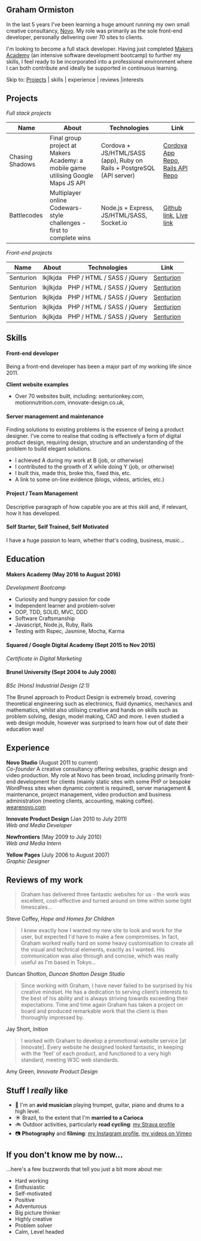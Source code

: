 ## Graham Ormiston

In the last 5 years I've been learning a huge amount running my own small creative consultancy, [Novo](http://wearenovo.com). My role was primarily as the sole front-end developer, personally delivering over 70 sites to clients.

I'm looking to become a full stack developer. Having just completed [Makers Academy](http://www.makersacademy.com/) (an intensive software development bootcamp) to further my skills, I feel ready to be incorporated into a professional environment where I can both contribute and ideally be supported in continuous learning.

Skip to: [Projects](#projects) | skills | experience | reviews |interests

## Projects

*Full stack projects*

| Name        | About   | Technologies | Link  |
| ----------- | ------- | ------------ | ----- |
| Chasing Shadows      | Final group project at Makers Academy: a mobile game utilising Google Maps JS API | Cordova + JS/HTML/SASS (app), Ruby on Rails + PostgreSQL (API server) | [Cordova App Repo](http://#), [Rails API Repo](http://#) |
| Battlecodes | Multiplayer online Codewars-style challenges - first to complete wins | Node.js + Express, JS/HTML/SASS, Socket.io | [Github link](http://#), [Live link](http://#) |

*Front-end projects*

| Name        | About   | Technologies | Link  |
| ----------- | ------- | ------------ | ----- |
| Senturion   | lkjlkjda | PHP / HTML / SASS / jQuery | [Senturion](http://www.senturionkey.com) |
| Senturion   | lkjlkjda | PHP / HTML / SASS / jQuery | [Senturion](http://www.senturionkey.com) |
| Senturion   | lkjlkjda | PHP / HTML / SASS / jQuery | [Senturion](http://www.senturionkey.com) |
| Senturion   | lkjlkjda | PHP / HTML / SASS / jQuery | [Senturion](http://www.senturionkey.com) |
| Senturion   | lkjlkjda | PHP / HTML / SASS / jQuery | [Senturion](http://www.senturionkey.com) |


## Skills

#### Front-end developer

Being a front-end developer has been a major part of my working life since 2011.

**Client website examples**
- Over 70 websites built, including:
senturionkey.com, motionnutrition.com, innovate-design.co.uk,

#### Server management and maintenance

Finding solutions to existing problems is the essence of being a product designer. I've come to realise that coding is effectively a form of digital product design, requiring design, structure and an understanding of the problem to build elegant solutions.

- I achieved A during my work at B (job, or otherwise)
- I contributed to the growth of X while doing Y (job, or otherwise)
- I built this, made this, broke this, fixed this, etc.
- A link to some on-line evidence (blogs, videos, articles, etc.)

#### Project / Team Management

Descriptive paragraph of how capable you are at this skill and, if relevant, how it has developed.

#### Self Starter, Self Trained, Self Motivated

I have a huge passion to learn, whether that's coding, business, music...

## Education

#### Makers Academy (May 2016 to August 2016)
*Development Bootcamp*

- Curiosity and hungry passion for code
- Independent learner and problem-solver
- OOP, TDD, SOLID, MVC, DDD
- Software Craftsmanship
- Javascript, Node.js, Ruby, Rails
- Testing with Rspec, Jasmine, Mocha, Karma

#### Squared / Google Digital Academy (Sept 2015 to Nov 2015)
*Certificate in Digital Marketing*

#### Brunel University (Sept 2004 to July 2008)
*BSc (Hons) Industrial Design (2:1)*

The Brunel approach to Product Design is extremely broad, covering theoretical engineering such as electronics, fluid dynamics, mechanics and mathematics, whilst also utilising creative and hands on skills such as problem solving, design, model making, CAD and more. I even studied a web design module, however was surprised to learn how out of date their education was!


## Experience

**Novo Studio** (August 2011 to current)    
*Co-founder*
A creative consultancy offering websites, graphic design and video production. My role at Novo has been broad, including primarily front-end development for clients (mainly static sites with some PHP or bespoke WordPress sites when dynamic content is required), server management & maintenance, project management, video production and business administration (meeting clients, accounting, making coffee).
[wearenovo.com](http://wearenovo.com/)

**Innovate Product Design** (Jan 2010 to July 2011)   
*Web and Media Developer*

**Newfrontiers** (May 2009 to July 2010)   
*Web and Media Intern*

**Yellow Pages** (July 2006 to August 2007)   
*Graphic Designer*


## Reviews of my work

> Graham has delivered three fantastic websites for us - the work was excellent, cost-effective and turned around on time within some tight timescales...

Steve Coffey, *Hope and Homes for Children*

> I knew exactly how I wanted my new site to look and work for the user, but expected I'd have to make a few compromises. In fact, Graham worked really hard on some heavy customisation to create all the visual and technical elements, exactly as I wanted. His communication was also through and concise, which was really useful as I'm based in Tokyo...

Duncan Shotton, *Duncan Shotton Design Studio*

> Since working with Graham, I have never failed to be surprised by his creative mindset. He has a dedication to serving client’s interests to the best of his ability and is always striving towards exceeding their expectations. Time and time again Graham has taken a project on board and produced remarkable work that the client is then thoroughly impressed by.

Jay Short, *Inition*

> I worked with Graham to develop a promotional website service [at Innovate]. Every website he designed looked fantastic, in keeping with the 'feel' of each product, and functioned to a very high standard, meeting W3C web standards.

Amy Green, *Innovate Product Design*


## Stuff I *really* like

- :trumpet: I'm an **avid musician** playing trumpet, guitar, piano and drums to a high level.
- :sunny: Brazil, to the extent that I'm **married to a Carioca**
- :bike: Outdoor activities, particularly **road cycling**: [my Strava profile](https://www.strava.com/athletes/8497545)
- :camera: **Photography** and **filming**: [my Instagram profile](https://instagram.com/gtormiston), [my videos on Vimeo](https://vimeo.com/novostudiouk)


## If you don't know me by now...

...here's a few buzzwords that tell you just a bit more about me:

- Hard working
- Enthusiastic
- Self-motivated
- Positive
- Adventurous
- Big picture thinker
- Highly creative
- Problem solver
- Calm, Level headed
